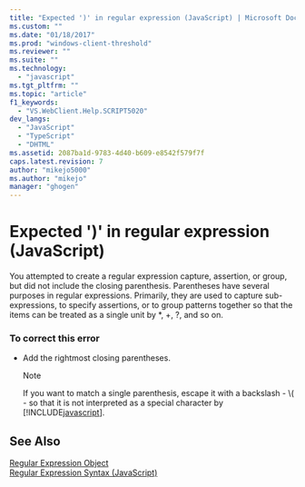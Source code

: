 ```yaml
---
title: "Expected ')' in regular expression (JavaScript) | Microsoft Docs"
ms.custom: ""
ms.date: "01/18/2017"
ms.prod: "windows-client-threshold"
ms.reviewer: ""
ms.suite: ""
ms.technology: 
  - "javascript"
ms.tgt_pltfrm: ""
ms.topic: "article"
f1_keywords: 
  - "VS.WebClient.Help.SCRIPT5020"
dev_langs: 
  - "JavaScript"
  - "TypeScript"
  - "DHTML"
ms.assetid: 2087ba1d-9783-4d40-b609-e8542f579f7f
caps.latest.revision: 7
author: "mikejo5000"
ms.author: "mikejo"
manager: "ghogen"
---
```

# Expected ')' in regular expression (JavaScript)
You attempted to create a regular expression capture, assertion, or group, but did not include the closing parenthesis. Parentheses have several purposes in regular expressions. Primarily, they are used to capture sub-expressions, to specify assertions, or to group patterns together so that the items can be treated as a single unit by *, +, ?, and so on.  
  
### To correct this error  
  
-   Add the rightmost closing parentheses.  
  
    > [!NOTE]
    >  If you want to match a single parenthesis, escape it with a backslash - \\( - so that it is not interpreted as a special character by [!INCLUDE[javascript](../../javascript/includes/javascript-md.md)].  
  
## See Also  
 [Regular Expression Object](../../javascript/reference/regular-expression-object-javascript.md)   
 [Regular Expression Syntax (JavaScript)](https://msdn.microsoft.com/library/1400241x)